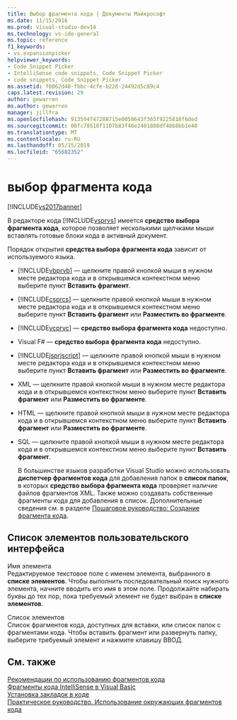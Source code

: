```yaml
---
title: Выбор фрагмента кода | Документы Майкрософт
ms.date: 11/15/2016
ms.prod: visual-studio-dev14
ms.technology: vs-ide-general
ms.topic: reference
f1_keywords:
- vs.expansionpicker
helpviewer_keywords:
- Code Snippet Picker
- IntelliSense code snippets, Code Snippet Picker
- code snippets, Code Snippet Picker
ms.assetid: f0862d48-fbbc-4cfe-b228-24492d5c89c4
caps.latest.revision: 29
author: gewarren
ms.author: gewarren
manager: jillfra
ms.openlocfilehash: 913594f47288715e0050643f365f9225810f6ded
ms.sourcegitcommit: 08fc78516f1107b83f46e2401888df4868bb1e40
ms.translationtype: MT
ms.contentlocale: ru-RU
ms.lasthandoff: 05/15/2019
ms.locfileid: "65682352"
---
```

# <a name="code-snippet-picker"></a>выбор фрагмента кода
[!INCLUDE[vs2017banner](../../includes/vs2017banner.md)]

В редакторе кода [!INCLUDE[vsprvs](../../includes/vsprvs-md.md)] имеется **средство выбора фрагмента кода**, которое позволяет несколькими щелчками мыши вставлять готовые блоки кода в активный документ.  
  
 Порядок открытия **средства выбора фрагмента кода** зависит от используемого языка.  
  
- [!INCLUDE[vbprvb](../../includes/vbprvb-md.md)] — щелкните правой кнопкой мыши в нужном месте редактора кода и в открывшемся контекстном меню выберите пункт **Вставить фрагмент**.  
  
- [!INCLUDE[csprcs](../../includes/csprcs-md.md)] — щелкните правой кнопкой мыши в нужном месте редактора кода и в открывшемся контекстном меню выберите пункт **Вставить фрагмент** или **Разместить во фрагменте**.  
  
- [!INCLUDE[vcprvc](../../includes/vcprvc-md.md)] — **средство выбора фрагмента кода** недоступно.  
  
- Visual F# — **средство выбора фрагмента кода** недоступно.  
  
- [!INCLUDE[jsprjscript](../../includes/jsprjscript-md.md)] — щелкните правой кнопкой мыши в нужном месте редактора кода и в открывшемся контекстном меню выберите пункт **Вставить фрагмент** или **Разместить во фрагменте**.  
  
- XML — щелкните правой кнопкой мыши в нужном месте редактора кода и в открывшемся контекстном меню выберите пункт **Вставить фрагмент** или **Разместить во фрагменте**.  
  
- HTML — щелкните правой кнопкой мыши в нужном месте редактора кода и в открывшемся контекстном меню выберите пункт **Вставить фрагмент** или **Разместить во фрагменте**.  
  
- SQL — щелкните правой кнопкой мыши в нужном месте редактора кода и в открывшемся контекстном меню выберите пункт **Вставить фрагмент**.  
  
  В большинстве языков разработки Visual Studio можно использовать **диспетчер фрагментов кода** для добавления папок в **список папок**, в которых **средство выбора фрагмента кода** проверяет наличие файлов фрагментов XML. Также можно создавать собственные фрагменты кода для добавления в список. Дополнительные сведения см. в разделе [Пошаговое руководство: Создание фрагмента кода](../../ide/walkthrough-creating-a-code-snippet.md).  
  
## <a name="uielement-list"></a>Список элементов пользовательского интерфейса  
 Имя элемента  
 Редактируемое текстовое поле с именем элемента, выбранного в **списке элементов**. Чтобы выполнить последовательный поиск нужного элемента, начните вводить его имя в этом поле. Продолжайте набирать буквы до тех пор, пока требуемый элемент не будет выбран в **списке элементов**.  
  
 Список элементов  
 Список фрагментов кода, доступных для вставки, или список папок с фрагментами кода. Чтобы вставить фрагмент или развернуть папку, выберите требуемый элемент и нажмите клавишу ВВОД.  
  
## <a name="see-also"></a>См. также  
 [Рекомендации по использованию фрагментов кода](../../ide/best-practices-for-using-code-snippets.md)   
 [Фрагменты кода IntelliSense в Visual Basic](https://msdn.microsoft.com/library/ffdde4c9-8141-4906-b09b-15181357a643)   
 [Установка закладок в коде](../../ide/setting-bookmarks-in-code.md)   
 [Практическое руководство. Использование окружающих фрагментов кода](../../ide/how-to-use-surround-with-code-snippets.md)
